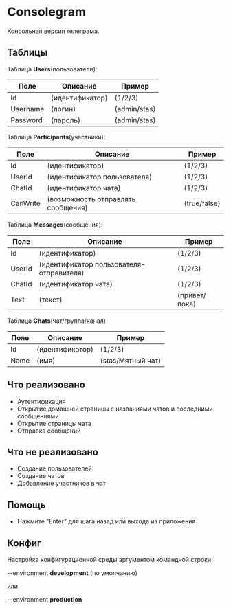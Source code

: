 # Consolegram

Консольная версия телеграма.

## Таблицы

Таблица **Users**(пользователи):

| Поле     | Описание        | Пример       |
|----------|-----------------|--------------|
| Id       | (идентификатор) | (1/2/3)      |
| Username | (логин)         | (admin/stas) |
| Password | (пароль)        | (admin/stas) |

Таблица **Participants**(участники):

| Поле     | Описание                           | Пример       |
|----------|------------------------------------|--------------|
| Id       | (идентификатор)                    | (1/2/3)      |
| UserId   | (идентификатор пользователя)       | (1/2/3)      |
| ChatId   | (идентификатор чата)               | (1/2/3)      |
| CanWrite | (возможность отправлять сообщения) | (true/false) |


Таблица **Messages**(сообщения):

| Поле   | Описание                                 | Пример         |
|--------|------------------------------------------|----------------|
| Id     | (идентификатор)                          | (1/2/3)        |
| UserId | (идентификатор пользователя-отправителя) | (1/2/3)        |
| ChatId | (идентификатор чата)                     | (1/2/3)        |
| Text   | (текст)                                  | (привет/пока)  |

Таблица **Chats**(чат/группа/канал)

| Поле   | Описание        | Пример            |
|--------|-----------------|-------------------|
| Id     | (идентификатор) | (1/2/3)           |
| Name   | (имя)           | (stas/Мятный чат) |

## Что реализовано

- Аутентификация
- Открытие домашней страницы с названиями чатов и последними сообщениями
- Открытие страницы чата
- Отправка сообщений

## Что не реализовано

- Создание пользователей 
- Создание чатов
- Добавление участников в чат

## Помощь

- Нажмите "Enter" для шага назад или выхода из приложения

## Конфиг

Настройка конфигурационной среды аргументом командной строки:

--environment **development** (по умолчанию)

или

--environment **production**